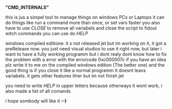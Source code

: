   **"CMD_INTERNALS"**

this is jus a simpel tool to manage things on windows PCs or Laptops
it can do things like run a command more than once, or set vars faster
you also have to use *CLOSE* to remove all variabels and close the script
to fidout witch commands you can use do *HELP*

windows compiled editione:
it s not released jet but im working on it, it got a preRelease now. you just 
need visual studios to use it right now, but later i want to have a fully working
programm but i dont realy dont know how to fix the problem with a error
with the errorcode 0xc000007c if you have an idea plz write it to me
on the compiled windows edition (The better one) and the good thing is
if you close it like a normal programm it doesnt leavs variabels.
it gets other features ither but im not finish jet

you need to write *HELP* in upper letters because otherways it wont work,
i also made a list of all comands

i hope sombody will like it **:-)**
